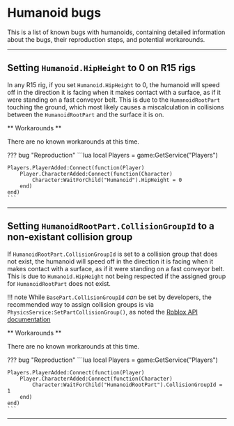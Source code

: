 # Humanoid bugs

This is a list of known bugs with humanoids, containing detailed information about the bugs, their reproduction steps, and potential workarounds.

<hr/>

## Setting `Humanoid.HipHeight` to 0 on R15 rigs

In any R15 rig, if you set `Humanoid.HipHeight` to 0, the humanoid will speed off in the direction it is facing when it makes contact with a surface, as if it were standing on a fast conveyor belt. This is due to the `HumanoidRootPart` touching the ground, which most likely causes a miscalculation in collisions between the `HumanoidRootPart` and the surface it is on.

** Workarounds **

There are no known workarounds at this time.

??? bug "Reproduction"
    ```lua
    local Players = game:GetService("Players")

    Players.PlayerAdded:Connect(function(Player)
        Player.CharacterAdded:Connect(function(Character)
            Character:WaitForChild("Humanoid").HipHeight = 0
        end)
    end)
    ```

<hr/>

## Setting `HumanoidRootPart.CollisionGroupId` to a non-existant collision group

If `HumanoidRootPart.CollisionGroupId` is set to a collision group that does not exist, the humanoid will speed off in the direction it is facing when it makes contact with a surface, as if it were standing on a fast conveyor belt. This is due to `Humanoid.HipHeight` not being respected if the assigned group for `HumanoidRootPart` does not exist.

!!! note
    While `BasePart.CollisionGroupId` *can* be set by developers, the recommended way to assign collision groups is via `PhysicsService:SetPartCollisionGroup()`, as noted the [Roblox API documentation](https://developer.roblox.com/en-us/api-reference/property/BasePart/CollisionGroupId)


** Workarounds ** 

There are no known workarounds at this time.

??? bug "Reproduction"
    ```lua
    local Players = game:GetService("Players")

    Players.PlayerAdded:Connect(function(Player)
        Player.CharacterAdded:Connect(function(Character)
            Character:WaitForChild("HumanoidRootPart").CollisionGroupId = 1
        end)
    end)
    ```

<hr/>